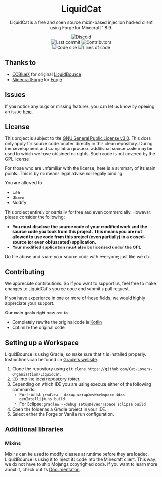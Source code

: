 <h1 align="center">
    LiquidCat
</h1>

<p align="center">
    LiquidCat is a free and open source mixin-based injection hacked client using Forge for Minecraft 1.8.9.
</p>

<div align="center">
    <a href="https://discord.gg/asCkVB9Gj3"><img src="https://img.shields.io/discord/937649672284164126?color=%23141515&label=Discord&logo=Discord&logoColor=white&labelColor=%235865F2" alt="Discord"/></a>
    <br>
    <img src="https://img.shields.io/github/last-commit/Cat-Lovers-Organization/LiquidCat?label=Last%20commit&logo=GitHub&logoColor=white&labelColor=%231b1f23" alt="Last commit"/>
    <img src="https://img.shields.io/github/contributors/Cat-Lovers-Organization/LiquidCat?label=Contributors&logo=GitHub&logoColor=white&labelColor=%231b1f23" alt="Contributors"/>
    <br>
    <img src="https://img.shields.io/github/languages/code-size/Cat-Lovers-Organization/LiquidCat?label=Code%20size&logo=GitHub&logoColor=white&labelColor=%231b1f23" alt="Code size">
    <img src="https://img.shields.io/tokei/lines/github/Cat-Lovers-Organization/LiquidCat?label=Lines%20of%20code&logo=GitHub&logoColor=white&labelColor=%231b1f23" alt="Lines of code"/>
</div>

## Thanks to
- [CCBlueX](https://github.com/CCBlueX) for original [LiquidBounce](https://github.com/CCBlueX/LiquidBounce/tree/legacy)
- [MinecraftForge](https://github.com/MinecraftForge) for [Forge](https://github.com/MinecraftForge/MinecraftForge)

## Issues
If you notice any bugs or missing features, you can let us know by opening an issue [here](https://github.com/CCBlueX/LiquidBounce1.8-Issues/issues).

## License
This project is subject to the [GNU General Public License v3.0](LICENSE). This does only apply for source code located directly in this clean repository. During the development and compilation process, additional source code may be used to which we have obtained no rights. Such code is not covered by the GPL license.

For those who are unfamiliar with the license, here is a summary of its main points. This is by no means legal advise nor legally binding.

You are allowed to
- Use
- Share
- Modify

This project entirely or partially for free and even commercially. However, please consider the following:

- **You must disclose the source code of your modified work and the source code you took from this project. This means you are not allowed to use code from this project (even partially) in a closed-source (or even obfuscated) application.**
- **Your modified application must also be licensed under the GPL** 

Do the above and share your source code with everyone; just like we do.

## Contributing

We appreciate contributions. So if you want to support us, feel free to make changes to LiquidCat's source code and submit a pull request.

If you have experience in one or more of these fields, we would highly appreciate your support.

Our main goals right now are to
- Completely rewrite the original code in [Kotlin](https://kotlinlang.org)
- Optimize the original code

## Setting up a Workspace

LiquidBounce is using Gradle, so make sure that it is installed properly. Instructions can be found on [Gradle's website](https://gradle.org/install/).
1. Clone the repository using `git clone https://github.com/Cat-Lovers-Organization/LiquidCat`. 
2. CD into the local repository folder.
3. Depending on which IDE you are using execute either of the following commands:
    - For IntelliJ: `gradlew --debug setupDevWorkspace idea genIntellijRuns build`
    - For Eclipse: `gradlew --debug setupDevWorkspace eclipse build`
4. Open the folder as a Gradle project in your IDE.
5. Select either the Forge or Vanilla run configuration.

## Additional libraries

### Mixins
Mixins can be used to modify classes at runtime before they are loaded. LiquidBounce is using it to inject its code into the Minecraft client. This way, we do not have to ship Mojangs copyrighted code. If you want to learn more about it, check out its [Documentation](https://docs.spongepowered.org/5.1.0/en/plugin/internals/mixins.html).
